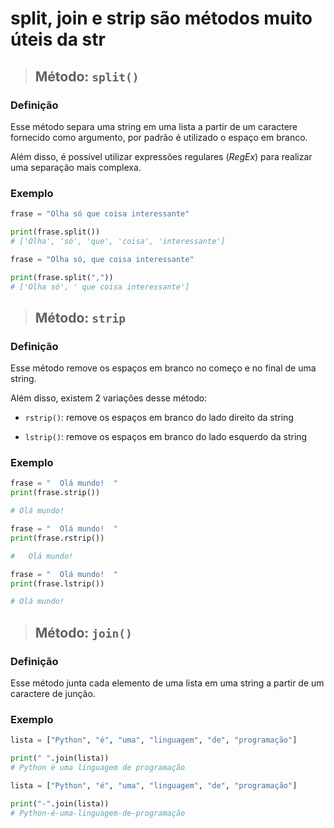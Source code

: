 # split, join e strip são métodos muito úteis da str

> ## **Método: `split()`**

### **Definição**

Esse método separa uma string em uma lista a partir de um caractere fornecido como argumento, por padrão é utilizado o espaço em branco.

Além disso, é possível utilizar expressões regulares (_RegEx_) para realizar uma separação mais complexa.

### **Exemplo**

```python
frase = "Olha só que coisa interessante"

print(frase.split()) 
# ['Olha', 'só', 'que', 'coisa', 'interessante']
```

```python
frase = "Olha só, que coisa interessante"

print(frase.split(","))
# ['Olha só', ' que coisa interessante']
```

> ## **Método: `strip`**

### **Definição**

Esse método remove os espaços em branco no começo e no final de uma string.

Além disso, existem 2 variações desse método:

- `rstrip()`: remove os espaços em branco do lado direito da string

- `lstrip()`: remove os espaços em branco do lado esquerdo da string

### **Exemplo**

```python
frase = "  Olá mundo!  "
print(frase.strip())

# Olá mundo!
```

```python
frase = "  Olá mundo!  "
print(frase.rstrip())

#   Olá mundo!
```

```python
frase = "  Olá mundo!  "
print(frase.lstrip())

# Olá mundo!
```

> ## **Método: `join()`**

### **Definição**

Esse método junta cada elemento de uma lista em uma string a partir de um caractere de junção.

### **Exemplo**

```python
lista = ["Python", "é", "uma", "linguagem", "de", "programação"]

print(" ".join(lista))
# Python é uma linguagem de programação
```

```python
lista = ["Python", "é", "uma", "linguagem", "de", "programação"]

print("-".join(lista))
# Python-é-uma-linguagem-de-programação
```